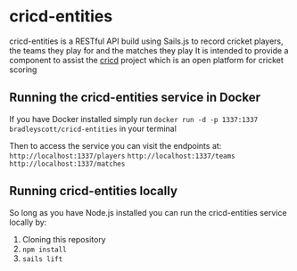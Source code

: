 # cricd-entities
cricd-entities is a RESTful API build using Sails.js to record cricket players, the teams they play for and the matches they play
It is intended to provide a component to assist the [cricd](https://github.com/ryankscott/cricd) project which is an open platform for cricket scoring

## Running the cricd-entities service in Docker
If you have Docker installed simply run `docker run -d -p 1337:1337 bradleyscott/cricd-entities` in your terminal

Then to access the service you can visit the endpoints at:
`http://localhost:1337/players`
`http://localhost:1337/teams`
`http://localhost:1337/matches`

## Running cricd-entities locally
So long as you have Node.js installed you can run the cricd-entities service locally by:
1. Cloning this repository
1. `npm install`
1. `sails lift`


